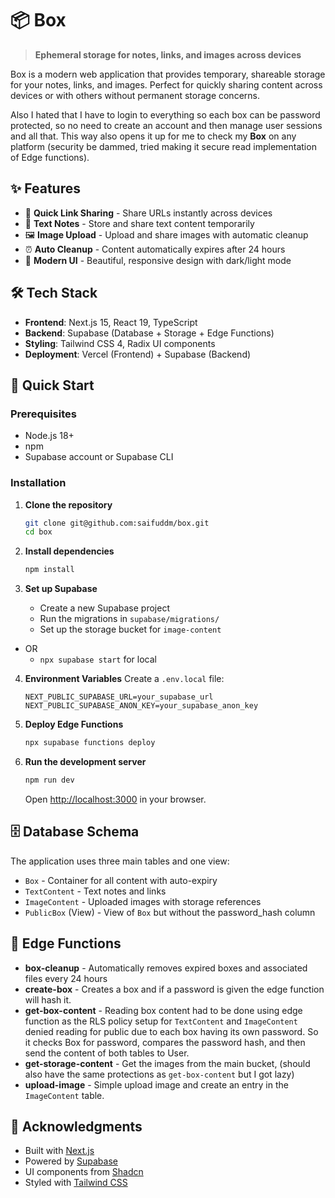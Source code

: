 # 📦 Box

> **Ephemeral storage for notes, links, and images across devices**

Box is a modern web application that provides temporary, shareable storage for your notes, links, and images. Perfect for quickly sharing content across devices or with others without permanent storage concerns.

Also I hated that I have to login to everything so each box can be password protected, so no need to create an account and then manage user sessions and all that. This way also opens it up for me to check my **Box** on any platform (security be dammed, tried making it secure read implementation of Edge functions).

## ✨ Features

- 🔗 **Quick Link Sharing** - Share URLs instantly across devices
- 📝 **Text Notes** - Store and share text content temporarily  
- 🖼️ **Image Upload** - Upload and share images with automatic cleanup
- ⏰ **Auto Cleanup** - Content automatically expires after 24 hours
- 🎨 **Modern UI** - Beautiful, responsive design with dark/light mode

## 🛠️ Tech Stack

- **Frontend**: Next.js 15, React 19, TypeScript
- **Backend**: Supabase (Database + Storage + Edge Functions)
- **Styling**: Tailwind CSS 4, Radix UI components
- **Deployment**: Vercel (Frontend) + Supabase (Backend)

## 🚀 Quick Start

### Prerequisites

- Node.js 18+ 
- npm
- Supabase account or Supabase CLI

### Installation

1. **Clone the repository**
   ```bash
   git clone git@github.com:saifuddm/box.git
   cd box
   ```

2. **Install dependencies**
   ```bash
   npm install
   ```

3. **Set up Supabase**
   - Create a new Supabase project 
   - Run the migrations in `supabase/migrations/`
   - Set up the storage bucket for `image-content`
 - OR 
   - `npx supabase start` for local

4. **Environment Variables**
   Create a `.env.local` file:
   ```env
   NEXT_PUBLIC_SUPABASE_URL=your_supabase_url
   NEXT_PUBLIC_SUPABASE_ANON_KEY=your_supabase_anon_key
   ```

5. **Deploy Edge Functions**
   ```bash
   npx supabase functions deploy
   ```

6. **Run the development server**
   ```bash
   npm run dev
   ```

   Open [http://localhost:3000](http://localhost:3000) in your browser.


## 🗄️ Database Schema

The application uses three main tables and one view:
- `Box` - Container for all content with auto-expiry
- `TextContent` - Text notes and links
- `ImageContent` - Uploaded images with storage references
- `PublicBox` (View) - View of `Box` but without the password_hash column

## 🔧 Edge Functions

- **box-cleanup** - Automatically removes expired boxes and associated files every 24 hours
- **create-box** - Creates a box and if a password is given the edge function will hash it.
- **get-box-content** - Reading box content had to be done using edge function as the RLS policy setup for `TextContent` and `ImageContent` denied reading for public due to each box having its own password. So it checks Box for password, compares the password hash, and then send the content of both tables to User.
- **get-storage-content** - Get the images from the main bucket, (should also have the same protections as `get-box-content` but I got lazy)
- **upload-image** - Simple upload image and create an entry in the `ImageContent` table.




## 🙏 Acknowledgments

- Built with [Next.js](https://nextjs.org/)
- Powered by [Supabase](https://supabase.com/)
- UI components from [Shadcn](https://ui.shadcn.com/)
- Styled with [Tailwind CSS](https://tailwindcss.com/)